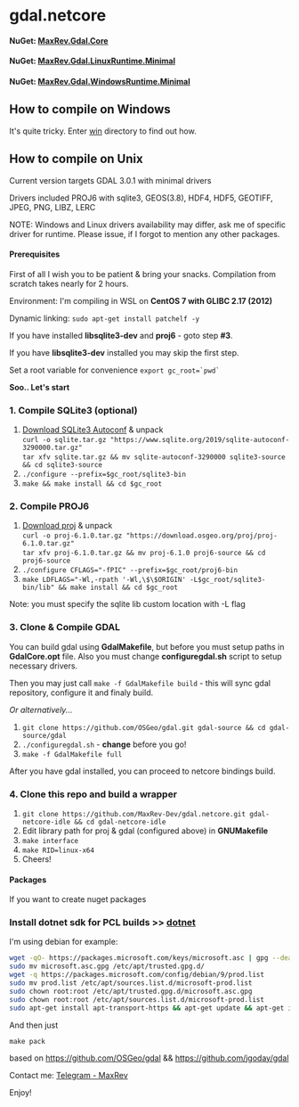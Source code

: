 # gdal.netcore

#### NuGet: [MaxRev.Gdal.Core](https://www.nuget.org/packages/MaxRev.Gdal.Core/) <br/>
#### NuGet: [MaxRev.Gdal.LinuxRuntime.Minimal](https://www.nuget.org/packages/MaxRev.Gdal.LinuxRuntime.Minimal/) <br/>
#### NuGet: [MaxRev.Gdal.WindowsRuntime.Minimal](https://www.nuget.org/packages/MaxRev.Gdal.WindowsRuntime.Minimal/)

## **How to compile on Windows**

It's quite tricky. Enter [win](win/) directory to find out how.

## **How to compile on Unix**

Current version targets GDAL 3.0.1 with minimal drivers

Drivers included PROJ6 with sqlite3, GEOS(3.8), HDF4, HDF5, GEOTIFF, JPEG, PNG, LIBZ, LERC

NOTE: Windows and Linux drivers availability may differ, ask me of specific driver for runtime. Please issue, if I forgot to mention any other packages.

#### **Prerequisites**

First of all I wish you to be patient & bring your snacks. Compilation from scratch takes nearly for 2 hours.

Environment: I'm compiling in WSL on **CentOS 7 with GLIBC 2.17 (2012)**

Dynamic linking:  `sudo apt-get install patchelf -y`

If you have installed **libsqlite3-dev** and **proj6** - goto step **#3**.

If you have **libsqlite3-dev** installed you may skip the first step.

Set a root variable for convenience 
``export gc_root=`pwd` ``

**Soo.. Let's start**

### 1. Compile SQLite3 (optional)

1. [Download SQLite3 Autoconf](https://www.sqlite.org/download.html) & unpack  <br>
    `curl -o sqlite.tar.gz "https://www.sqlite.org/2019/sqlite-autoconf-3290000.tar.gz"` <br>
    `tar xfv sqlite.tar.gz && mv sqlite-autoconf-3290000 sqlite3-source && cd sqlite3-source`
2. `./configure --prefix=$gc_root/sqlite3-bin`  
3. `make && make install && cd $gc_root`

### 2. Compile PROJ6 

1. [Download proj](https://proj.org/download.html) & unpack <br>
    `curl -o proj-6.1.0.tar.gz "https://download.osgeo.org/proj/proj-6.1.0.tar.gz"` <br>
    `tar xfv proj-6.1.0.tar.gz && mv proj-6.1.0 proj6-source && cd proj6-source`
2. `./configure CFLAGS="-fPIC" --prefix=$gc_root/proj6-bin`
3.  `make LDFLAGS="-Wl,-rpath '-Wl,\$\$ORIGIN' -L$gc_root/sqlite3-bin/lib" && make install && cd $gc_root`        

  Note: you must specify the sqlite lib custom location with -L flag

### 3. Clone & Compile GDAL

You can build gdal using **GdalMakefile**, but before you must setup paths in **GdalCore.opt** file.
Also you must change **configuregdal.sh** script to setup necessary drivers.

Then you may just call `make -f GdalMakefile build` - this will sync gdal repository, configure it and finaly build.

*Or alternatively...*

1. `git clone https://github.com/OSGeo/gdal.git gdal-source && cd gdal-source/gdal`
2. `./configuregdal.sh`   - **change** before you go!
3. `make -f GdalMakefile full`

After you have gdal installed, you can proceed to netcore bindings build.                                                                           

### 4. Clone this repo and build a wrapper

1. `git clone https://github.com/MaxRev-Dev/gdal.netcore.git gdal-netcore-idle && cd gdal-netcore-idle `
2. Edit library path for proj & gdal (configured above) in **GNUMakefile**
3. `make interface` 
4. `make RID=linux-x64`
5. Cheers!

#### **Packages**

If you want to create nuget packages 

### **Install dotnet sdk for PCL builds** >> [dotnet](https://dotnet.microsoft.com/learn/dotnet/hello-world-tutorial/install)

I'm using debian for example:

```bash
wget -qO- https://packages.microsoft.com/keys/microsoft.asc | gpg --dearmor > microsoft.asc.gpg
sudo mv microsoft.asc.gpg /etc/apt/trusted.gpg.d/
wget -q https://packages.microsoft.com/config/debian/9/prod.list
sudo mv prod.list /etc/apt/sources.list.d/microsoft-prod.list
sudo chown root:root /etc/apt/trusted.gpg.d/microsoft.asc.gpg
sudo chown root:root /etc/apt/sources.list.d/microsoft-prod.list
sudo apt-get install apt-transport-https && apt-get update && apt-get install dotnet-sdk-2.2
```

And then just

`make pack`

based on https://github.com/OSGeo/gdal && https://github.com/jgoday/gdal

Contact me: [Telegram - MaxRev](http://t.me/maxrev)

Enjoy!

